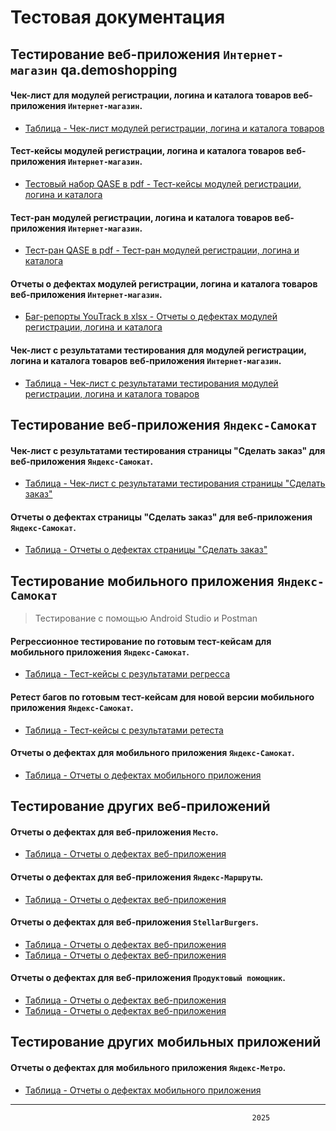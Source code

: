 # Тестовая документация

## Тестирование веб-приложения `Интернет-магазин` qa.demoshopping

#### Чек-лист для модулей регистрации, логина и каталога товаров веб-приложения `Интернет-магазин`.
- [Таблица - Чек-лист модулей регистрации, логина и каталога товаров](https://docs.google.com/spreadsheets/d/1mXZxTQBOqMj2sjD-dfsa1Y07XuijLwZzCLbpX0X72Do/edit?usp=sharing)

#### Тест-кейсы модулей регистрации, логина и каталога товаров веб-приложения `Интернет-магазин`.
- [Тестовый набор QASE в pdf - Тест-кейсы модулей регистрации, логина и каталога](G9-2024-12-19_QASE_Test-suite.pdf)

#### Тест-ран модулей регистрации, логина и каталога товаров веб-приложения `Интернет-магазин`.
- [Тест-ран QASE в pdf - Тест-ран модулей регистрации, логина и каталога](G9-Express+run+2024_12_22.pdf)

#### Отчеты о дефектах модулей регистрации, логина и каталога товаров веб-приложения `Интернет-магазин`.
- [Баг-репорты YouTrack в xlsx - Отчеты о дефектах модулей регистрации, логина и каталога](G9-Express+run+2024_12_22.pdf)

#### Чек-лист с результатами тестирования для модулей регистрации, логина и каталога товаров веб-приложения `Интернет-магазин`.
- [Таблица - Чек-лист с результатами тестирования модулей регистрации, логина и каталога товаров](https://docs.google.com/spreadsheets/d/1HDCs2CgYsczblyvluXCzT9CC9OO-gKy-fb97htLkhFQ/edit?usp=sharing)


## Тестирование веб-приложения `Яндекс-Самокат`

#### Чек-лист с результатами тестирования страницы "Сделать заказ" для веб-приложения `Яндекс-Самокат`.
- [Таблица - Чек-лист с результатами тестирования страницы "Сделать заказ"](https://docs.google.com/spreadsheets/d/1wMVYlpDSwAya3b6O61z3pG241K8cF3K0VQfLX8paH-g/edit?usp=sharing)

#### Отчеты о дефектах страницы "Сделать заказ" для веб-приложения `Яндекс-Самокат`.
- [Таблица - Отчеты о дефектах страницы "Сделать заказ"](https://docs.google.com/spreadsheets/d/1fhPKMJjQgY6mX4ZAQjLw6SRaREw1qmcZLA34JQgeUvU/edit?usp=sharing)


## Тестирование мобильного приложения `Яндекс-Самокат`
> Тестирование с помощью Android Studio и Postman
#### Регрессионное тестирование по готовым тест-кейсам для мобильного приложения `Яндекс-Самокат`.
- [Таблица - Тест-кейсы с результатами регресса](https://docs.google.com/spreadsheets/d/1mRi2XozWIrls8ej4G_iigOVZf3oq1N5GNsXfKCqnrG4/edit?usp=sharing)

#### Ретест багов по готовым тест-кейсам для новой версии мобильного приложения `Яндекс-Самокат`.
- [Таблица - Тест-кейсы с результатами ретеста](https://docs.google.com/spreadsheets/d/1kN_aHzaz59BA5ao0IFztBpWnnGlexH04blVwZhqWy2k/edit?usp=sharing)

#### Отчеты о дефектах для мобильного приложения `Яндекс-Самокат`.
- [Таблица - Отчеты о дефектах мобильного приложения](https://docs.google.com/spreadsheets/d/1WVizxDzCmZouFyHMyvFnu0KxoAp3hTcmBrVhrLB3UlE/edit?usp=sharing)

## Тестирование других веб-приложений

#### Отчеты о дефектах для веб-приложения `Место`.
- [Таблица - Отчеты о дефектах веб-приложения](https://docs.google.com/spreadsheets/d/18vS8mDE8EvNwg-UTPJ8gEHOwDmkUzU_sbv4O5UvDYRE/edit?usp=sharing)

#### Отчеты о дефектах для веб-приложения `Яндекс-Маршруты`.
- [Таблица - Отчеты о дефектах веб-приложения](https://docs.google.com/spreadsheets/d/1NV349DgUBHyHSeI_b142wxImVdaNNH3Qm67hP68iyuI/edit?usp=sharing)

#### Отчеты о дефектах для веб-приложения `StellarBurgers`.
- [Таблица - Отчеты о дефектах веб-приложения](https://docs.google.com/spreadsheets/d/1jPeE3lXbfaa-Ei9tJ9UO46v9G7rhpFBsIIJ4sNqjmRU/edit?usp=sharing)
- [Таблица - Отчеты о дефектах веб-приложения](https://docs.google.com/spreadsheets/d/112jREhO-8mZcvya2kcb7FH_116xa6ovLGtgAxPyHVEk/edit?usp=sharing)

#### Отчеты о дефектах для веб-приложения `Продуктовый помощник`.
- [Таблица - Отчеты о дефектах веб-приложения](https://docs.google.com/spreadsheets/d/1OO30uJ3jPkSS6jOKTMhXvFDKZeVgosLT0k3KHRn4YBE/edit?usp=sharing)
- [Таблица - Отчеты о дефектах веб-приложения](https://docs.google.com/spreadsheets/d/1eaQaIUSEUBYUa4JbJ5alm6d0WAQmR3xV95ArSNSW5IM/edit?usp=sharing)
  
## Тестирование других мобильных приложений

#### Отчеты о дефектах для мобильного приложения `Яндекс-Метро`.
- [Таблица - Отчеты о дефектах мобильного приложения](https://docs.google.com/spreadsheets/d/1WKcjNSleqO4Mqu2W6BlzrzPnb-FOa5aNw7dOiwRFf40/edit?usp=sharing)
---
                                                          2025




